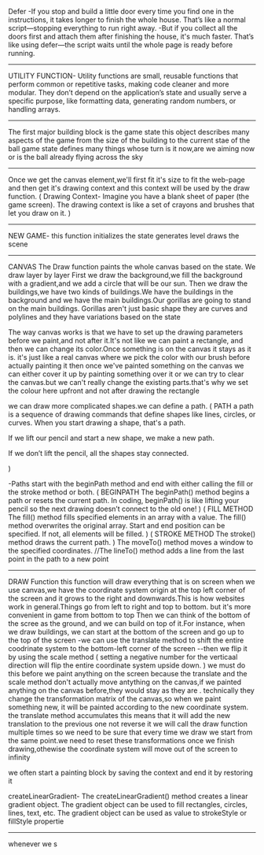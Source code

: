 Defer
-If you stop and build a little door every time you find one in the instructions, it takes longer to finish the whole house. That’s like a normal script—stopping everything to run right away.
-But if you collect all the doors first and attach them after finishing the house, it's much faster. That’s like using defer—the script waits until the whole page is ready before running.

---

UTILITY FUNCTION-
Utility functions are small, reusable functions that perform common or repetitive tasks, making code cleaner and more modular. They don’t depend on the application’s state and usually serve a specific purpose, like formatting data, generating random numbers, or handling arrays.

---

The first major building block is the game state
this object describes many aspects of the game
from the size of the building to the current stae of the ball
game state defines many things whose turn is it now,are we aiming now or is the ball already flying across the sky

---

Once we get the canvas element,we'll first fit it's size to fit the web-page and then get it's drawing context and this context will be used by the draw function.
(
Drawing Context-
Imagine you have a blank sheet of paper (the game screen). The drawing context is like a set of crayons and brushes that let you draw on it.
)

---

NEW GAME-
this function initializes the state
generates level
draws the scene

---

CANVAS
The Draw function paints the whole canvas based on the state.
We draw layer by layer
First we draw the background,we fill the background with a gradient,and we add a circle that will be our sun.
Then we draw the buildings,we have two kinds of buildings.We have the buildings in the background and we have the main buildings.Our gorillas are going to stand on the main buildings.
Gorillas aren't just basic shape they are curves and polylines and they have variations based on the state

The way canvas works is that we have to set up the drawing parameters before we paint,and not after it.It's not like we can paint a rectangle, and then we can change its color.Once something is on the canvas it stays as it is.
it's just like a real canvas where we pick the color with our brush before actually painting it
then once we've painted something on the canvas we can either cover it up by painting something over it or we can try to clear the canvas.but we can't really change the existing parts.that's why we set the colour here upfront and not after drawing the rectangle

we can draw more complicated shapes.we can define a path.
(
PATH
a path is a sequence of drawing commands that define shapes like lines, circles, or curves.
When you start drawing a shape, that's a path.

If we lift our pencil and start a new shape, we make a new path.

If we don’t lift the pencil, all the shapes stay connected.

)

-Paths start with the beginPath method and end with either calling the fill or the stroke method or both.
(
BEGINPATH
The beginPath() method begins a path or resets the current path.
In coding, beginPath() is like lifting your pencil so the next drawing doesn’t connect to the old one!
)
(
FILL METHOD
The fill() method fills specified elements in an array with a value.
The fill() method overwrites the original array.
Start and end position can be specified. If not, all elements will be filled.
)
(
STROKE METHOD
The stroke() method draws the current path.
)
The moveTo() method moves a window to the specified coordinates.
//The lineTo() method adds a line from the last point in the path to a new point

---

DRAW Function
this function will draw everything that is on screen
when we use canvas,we have the coordinate system origin at the top left corner of the screen and it grows to the right and downwards.This is how websites work in general.Things go from left to right and top to bottom.
but it's more convenient in game from bottom to top
Then we can think of the bottom of the scree as the ground, and we can build on top of it.For instance, when we draw buildings, we can start at the bottom of the screen and go up to the top of the screen
-we can use the translate method to shift the entire coodrinate system to the bottom-left corner of the screen
--then we flip it by using the scale method (
setting a negative number for the verticaal direction will flip the entire coordinate system upside down.
)
we must do this before we paint anything on the screen because the translate and the scale method don't actually move antything on the canvas,if we painted anything on the canvas before,they would stay as they are .
technically they change the transformation matrix of the canvas,so when we paint something new, it will be painted according to the new coordinate system.
the translate method accumulates this means that it will add the new translation to the previous one not reverse it
we will call the draw function multiple times so we need to be sure that every time we draw we start from the same point.we need to reset these transformations once we finish drawing,othewise the coordinate system will move out of the screen to infinity

we often start a painting block by saving the context and end it by restoring it

createLinearGradient-
The createLinearGradient() method creates a linear gradient object.
The gradient object can be used to fill rectangles, circles, lines, text, etc.
The gradient object can be used as value to strokeStyle or fillStyle propertie

---

whenever we s
